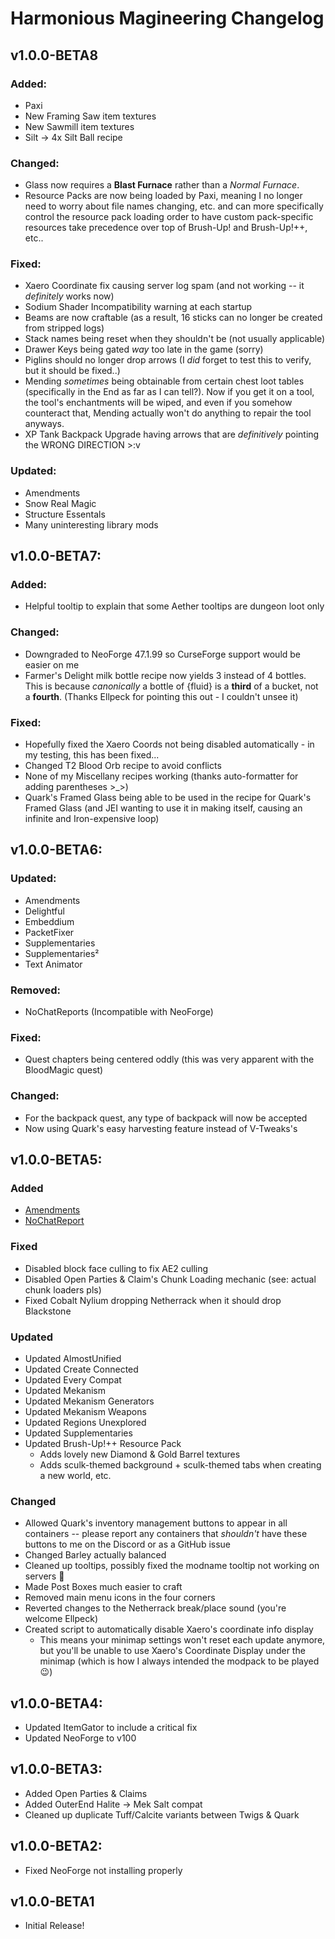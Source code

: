 # Harmonious Magineering Changelog

## v1.0.0-BETA8

### Added:

- Paxi
- New Framing Saw item textures
- New Sawmill item textures
- Silt -> 4x Silt Ball recipe

### Changed:

- Glass now requires a **Blast Furnace** rather than a _Normal Furnace_.
- Resource Packs are now being loaded by Paxi, meaning I no longer need to worry about file names changing, etc. and can more specifically control the resource pack loading order to have custom pack-specific resources take precedence over top of Brush-Up! and Brush-Up!++, etc..

### Fixed:

- Xaero Coordinate fix causing server log spam (and not working -- it _definitely_ works now)
- Sodium Shader Incompatibility warning at each startup
- Beams are now craftable (as a result, 16 sticks can no longer be created from stripped logs)
- Stack names being reset when they shouldn't be (not usually applicable)
- Drawer Keys being gated _way_ too late in the game (sorry)
- Piglins should no longer drop arrows (I _did_ forget to test this to verify, but it should be fixed..)
- Mending _sometimes_ being obtainable from certain chest loot tables (specifically in the End as far as I can tell?). Now if you get it on a tool, the tool's enchantments will be wiped, and even if you somehow counteract that, Mending actually won't do anything to repair the tool anyways.
- XP Tank Backpack Upgrade having arrows that are _definitively_ pointing the WRONG DIRECTION >:v

### Updated:

- Amendments
- Snow Real Magic
- Structure Essentals
- Many uninteresting library mods

## v1.0.0-BETA7:

### Added:
- Helpful tooltip to explain that some Aether tooltips are dungeon loot only

### Changed:
- Downgraded to NeoForge 47.1.99 so CurseForge support would be easier on me
- Farmer's Delight milk bottle recipe now yields 3 instead of 4 bottles. This is because _canonically_ a bottle of {fluid} is a **third** of a bucket, not a **fourth**. (Thanks Ellpeck for pointing this out - I couldn't unsee it)

### Fixed:

- Hopefully fixed the Xaero Coords not being disabled automatically - in my testing, this has been fixed...
- Changed T2 Blood Orb recipe to avoid conflicts
- None of my Miscellany recipes working (thanks auto-formatter for adding parentheses >_>)
- Quark's Framed Glass being able to be used in the recipe for Quark's Framed Glass (and JEI wanting to use it in making itself, causing an infinite and Iron-expensive loop)

## v1.0.0-BETA6:

### Updated:

- Amendments
- Delightful
- Embeddium
- PacketFixer
- Supplementaries
- Supplementaries²
- Text Animator

### Removed:

- NoChatReports (Incompatible with NeoForge)

### Fixed:

- Quest chapters being centered oddly (this was very apparent with the BloodMagic quest)

### Changed:

- For the backpack quest, any type of backpack will now be accepted
- Now using Quark's easy harvesting feature instead of V-Tweaks's

## v1.0.0-BETA5:

### Added

- [Amendments](https://www.curseforge.com/minecraft/mc-mods/amendments)
- [NoChatReport](https://www.curseforge.com/minecraft/mc-mods/no-chat-reports)

### Fixed

- Disabled block face culling to fix AE2 culling
- Disabled Open Parties & Claim's Chunk Loading mechanic (see: actual chunk loaders pls)
- Fixed Cobalt Nylium dropping Netherrack when it should drop Blackstone

### Updated

- Updated AlmostUnified
- Updated Create Connected
- Updated Every Compat
- Updated Mekanism
- Updated Mekanism Generators
- Updated Mekanism Weapons
- Updated Regions Unexplored
- Updated Supplementaries
- Updated Brush-Up!++ Resource Pack 
    - Adds lovely new Diamond & Gold Barrel textures
    - Adds sculk-themed background + sculk-themed tabs when creating a new world, etc.

### Changed

- Allowed Quark's inventory management buttons to appear in all containers -- please report any containers that _shouldn't_ have these buttons to me on the Discord or as a GitHub issue
- Changed Barley actually balanced
- Cleaned up tooltips, possibly fixed the modname tooltip not working on servers 🤞
- Made Post Boxes much easier to craft
- Removed main menu icons in the four corners
- Reverted changes to the Netherrack break/place sound (you're welcome Ellpeck)
- Created script to automatically disable Xaero's coordinate info display
    - This means your minimap settings won't reset each update anymore, but you'll be unable to use Xaero's Coordinate Display under the minimap (which is how I always intended the modpack to be played 😉)

## v1.0.0-BETA4:

- Updated ItemGator to include a critical fix
- Updated NeoForge to v100

## v1.0.0-BETA3:

- Added Open Parties & Claims
- Added OuterEnd Halite -> Mek Salt compat
- Cleaned up duplicate Tuff/Calcite variants between Twigs & Quark

## v1.0.0-BETA2:

- Fixed NeoForge not installing properly

## v1.0.0-BETA1

- Initial Release!